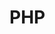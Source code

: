 <!-- # Neobyte-Solution-Internship

## Python3

First you need to have an interpretor for python [environments](https://code.visualstudio.com/docs/python/environments)

Install the required packages by running the following commands in your Python3 project directory:

- `pip install pandas`
- `pip install pymongo`

After you have all of these installed, you can run the code

## ReactJs

First you must have an IDE [VS Code](https://code.visualstudio.com/)

Install the required packages by running the following commands in your project directory:

- `npm i react-router-dom`
- `npm install @mui/material @emotion/react @emotion/styled`
- `npm i axios`
- `npm i react-icons`
- `npm install`

After you have all of these you just type in terminal `npm run dev` and it will give to you an local url, press it and will see the app !

## NodeJS

First you must have installed [nodejs](https://nodejs.org/en)

Install the required packages by running the following commands in your project directory:

- `npm install`
- `npm npm i nodemon`
- `npm i @emailjs/browser`
- `npm i bcrypt`
- `npm i body-parser`
- `npm i cookie-parser`
- `npm i cors`
- `npm i emailjs`
- `npm i express`
- `npm i mongoose`
- `npm i nodemailer`
- `npm i speakeasy`
- `npm i dotenv`

Create a .env file in your project directory and add the following content:

- `USER_NAME=your_username`
- `PASSWORD=your_password`
- `TOKEN_SERVER_PORT=your_port_number`

Replace your_username, your_password, and your_port_number with your actual MongoDB server credentials and desired port and run `nodemon run`. -->

# PHP
